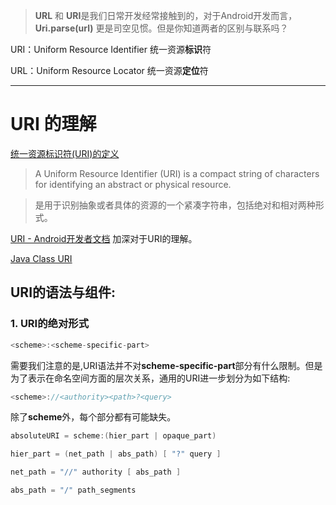<!--
 * @Author: BertKing
 * @version: 
 * @Date: 2020-09-07 11:04:49
 * @LastEditors: BertKing
 * @LastEditTime: 2020-09-07 15:11:59
 * @FilePath: /ExoPlayer-Study/关键概念.md
 * @Description: 
-->
> **URL** 和 **URI**是我们日常开发经常接触到的，对于Android开发而言，**Uri.parse(url)** 更是司空见惯。但是你知道两者的区别与联系吗？

URI：Uniform Resource Identifier 统一资源**标识**符

URL：Uniform Resource Locator 统一资源**定位**符


---

# URI 的理解

[统一资源标识符(URI)的定义](https://www.ietf.org/rfc/rfc2396.txt) 



>A Uniform Resource Identifier (URI) is a compact string of characters
   for identifying an abstract or physical resource. 

> 是用于识别抽象或者具体的资源的一个紧凑字符串，包括绝对和相对两种形式。


[URI - Android开发者文档](https://developer.android.com/reference/java/net/URI) 加深对于URI的理解。

[Java Class URI](https://docs.oracle.com/javase/10/docs/api/java/net/URI.html)

## URI的语法与组件:

### 1. URI的绝对形式

```Java
<scheme>:<scheme-specific-part>
```
需要我们注意的是,URI语法并不对**scheme-specific-part**部分有什么限制。但是为了表示在命名空间方面的层次关系，通用的URI进一步划分为如下结构:
```Java
<scheme>://<authority><path>?<query>
```
除了**scheme**外，每个部分都有可能缺失。
```Java
absoluteURI = scheme:(hier_part | opaque_part)

hier_part = (net_path | abs_path) [ "?" query ]

net_path = "//" authority [ abs_path ]

abs_path = "/" path_segments

```



